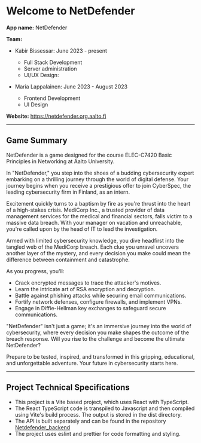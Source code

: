 # Welcome to NetDefender

**App name:** NetDefender

**Team:** 

- Kabir Bissessar: June 2023 - present
    - Full Stack Development
    - Server administration
    - UI/UX Design:

- Maria Lappalainen: June 2023 - August 2023 
    - Frontend Development
    - UI Design

**Website:** https://netdefender.org.aalto.fi

---

## Game Summary

NetDefender is a game designed for the course ELEC-C7420 Basic Principles in Networking at Aalto University.

In "NetDefender," you step into the shoes of a budding cybersecurity expert embarking on a thrilling journey through the world of digital defense. Your journey begins when you receive a prestigious offer to join CyberSpec, the leading cybersecurity firm in Finland, as an intern.

Excitement quickly turns to a baptism by fire as you're thrust into the heart of a high-stakes crisis. MediCorp Inc., a trusted provider of data management services for the medical and financial sectors, falls victim to a massive data breach. With your manager on vacation and unreachable, you're called upon by the head of IT to lead the investigation.

Armed with limited cybersecurity knowledge, you dive headfirst into the tangled web of the MediCorp breach. Each clue you unravel uncovers another layer of the mystery, and every decision you make could mean the difference between containment and catastrophe.

As you progress, you'll:

- Crack encrypted messages to trace the attacker's motives.
- Learn the intricate art of RSA encryption and decryption.
- Battle against phishing attacks while securing email communications.
- Fortify network defenses, configure firewalls, and implement VPNs.
- Engage in Diffie-Hellman key exchanges to safeguard secure communications.

"NetDefender" isn't just a game; it's an immersive journey into the world of cybersecurity, where every decision you make shapes the outcome of the breach response. Will you rise to the challenge and become the ultimate NetDefender?

Prepare to be tested, inspired, and transformed in this gripping, educational, and unforgettable adventure. Your future in cybersecurity starts here.

--- 
## Project Technical Specifications
- This project is a Vite based project, which uses React with TypeScript.
- The React TypeScript code is transpiled to Javascript and then compiled using Vite's build process. The output is stored in the dist directory.
- The API is built separately and can be found in the repository [Netdefender_backend](https://github.com/kabizzle/NetDefender_backend)
- The project uses eslint and prettier for code formatting and styling.
